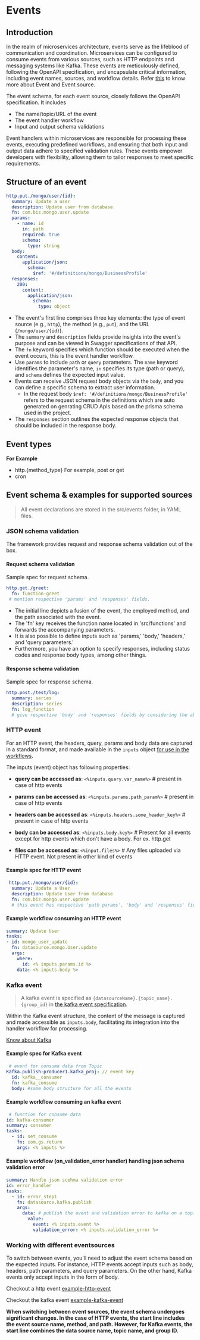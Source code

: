 # Events
## Introduction
In the realm of microservices architecture, events serve as the lifeblood of communication and coordination. Microservices can be configured to consume events from various sources, such as HTTP endpoints and messaging systems like Kafka. These events are meticulously defined, following the OpenAPI specification, and encapsulate critical information, including event names, sources, and workflow details. Refer [this](design_principles#three-fundamental-abstractions) to know more about Event and Event source.

The event schema, for each event source, closely follows the OpenAPI specification. It includes
- The name/topic/URL of the event
- The event handler workflow
- Input and output schema validations

Event handlers within microservices are responsible for processing these events, executing predefined workflows, and ensuring that both input and output data adhere to specified validation rules. These events empower developers with flexibility, allowing them to tailor responses to meet specific requirements.

## Structure of an event
```yaml
http.put./mongo/user/{id}:
  summary: Update a user
  description: Update user from database
  fn: com.biz.mongo.user.update
  params:
    - name: id
      in: path
      required: true
      schema:
        type: string
  body:
    content:
      application/json:
        schema:
          $ref: '#/definitions/mongo/BusinessProfile'
  responses:
    200:
      content:
        application/json:
          schema:
            type: object
```
- The event's first line comprises three key elements: the type of event source (e.g., `http`), the method (e.g., `put`), and the URL (`/mongo/user/{id}`).
- The `summary` and `description` fields provide insights into the event's purpose and can be viewed in Swagger specifications of that API.
- The `fn` keyword specifies which function should be executed when the event occurs, this is the event handler workflow.
- Use `params` to include `path` or `query` parameters.  The `name` keyword identifies the parameter's name, `in` specifies its type (path or query), and `schema` defines the expected input value.
- Events can receive JSON request body objects via the `body`, and you can define a specific schema to extract user information.
  - In the request body `$ref: '#/definitions/mongo/BusinessProfile'` refers to the request schema in the definitions which are auto generated on genrating CRUD ApIs based on the prisma schema used in the project.
- The `responses` section outlines the expected response objects that should be included in the response body.




##  Event types

**For Example**
- http.{method_type} For example, post or get
- cron

## Event schema & examples for supported sources

> All event declarations are stored in the src/events folder, in YAML files.

### JSON schema validation
The framework provides request and response schema validation out of the box.

#### Request schema validation
Sample spec for request schema.
```yaml
http.get./greet:
  fn: function-greet
 # mention respective 'params' and 'responses' fields.
```

- The initial line depicts a fusion of the event, the employed method, and the path associated with the event.
- The 'fn' key receives the function name located in 'src/functions' and forwards the accompanying parameters.
- It is also possible to define inputs such as 'params,' 'body,' 'headers,' and 'query parameters.'
- Furthermore, you have an option to specify responses, including status codes and response body types, among other things.

#### Response schema validation
Sample spec for response schema.
```yaml
http.post./test/log:
  summary: series
  description: series
  fn: log_function
  # give respective 'body' and 'responses' fields by considering the above event structure reference
```

### HTTP event

For an HTTP event, the headers, query, params and body data are captured in a standard format, and made available in the `inputs` object [for use in the workflows](#example-workflow-consuming-an-http-event).


 The inputs (event) object has following properties:

- **query can be accessed as**: `<%inputs.query.var_name%>` # present in case of http events

- **params can be accessed as**: `<%inputs.params.path_param%>` # present in case of http events

- **headers can be accessed as**: `<%inputs.headers.some_header_key%>` # present in case of http events

- **body can be accessed as**: `<%inputs.body.key%>` # Present for all events except for http events which don't have a body. For ex. http.get

- **files can be accessed as**: `<%input.files%>` # Any files uploaded via HTTP event. Not present in other kind of events

#### Example spec for HTTP event

``` yaml
 http.put./mongo/user/{id}:
  summary: Update a User
  description: Update User from database
  fn: com.biz.mongo.user.update
  # this event has respective 'path params', 'body' and 'responses' fields.
 ```

#### Example workflow consuming an HTTP event
  ```yaml
summary: Update User
tasks:
  - id: mongo_user_update
    fn: datasource.mongo.User.update
    args:
      where:
        id: <% inputs.params.id %>
      data: <% inputs.body %>
  ```

  ### Kafka event
> A kafka event is specified as `{datasourceName}.{topic_name}.{group_id}` in [the kafka event specification](#example-spec-for-kafka-event).

Within the Kafka event structure, the content of the message is captured and made accessible as `inputs.body`, facilitating its integration into the handler workflow for processing.


[Know about Kafka](https://github.com/godspeedsystems/gs-plugins/blob/main/plugins/kafka/README.md)

#### Example spec for Kafka event

``` yaml
 # event for consume data from Topic
Kafka.publish-producer1.kafka_proj: // event key
  id: kafka__consumer
  fn: kafka_consume
  body: #same body structure for all the events
 ```

#### Example workflow consuming an kafka event
  ```yaml
   # function for consume data
id: kafka-consumer
summary: consumer
tasks:
    - id: set_consume
      fn: com.gs.return
      args: <% inputs %>
  ```

#### Example workflow (on_validation_error handler) handling json schema validation error
  ```yaml
  summary: Handle json scehma validation error
  id: error_handler
  tasks:
    - id: error_step1
      fn: datasource.kafka.publish
      args:
        data: # publish the event and validation error to kafka on a topic
          value:
            event: <% inputs.event %>
            validation_error: <% inputs.validation_error %>
  ```


### Working with different eventsources

To switch between events, you'll need to adjust the event schema based on the expected inputs. For instance, HTTP events accept inputs such as body, headers, path parameters, and query parameters. On the other hand, Kafka events only accept inputs in the form of body.

Checkout a http event [example-http-event](#example-spec-for-http-event)

Checkout the kafka event [example-kafka-event](#example-spec-for-kafka-event)

**When switching between event sources, the event schema undergoes significant changes. In the case of HTTP events, the start line includes the event source name, method, and path. However, for Kafka events, the start line combines the data source name, topic name, and group ID.**


